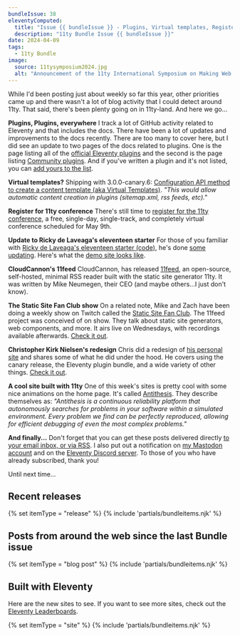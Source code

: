 ```yaml
---
bundleIssue: 38
eleventyComputed:
  title: "Issue {{ bundleIssue }} - Plugins, Virtual templates, Register for the 11ty conf, eleventeen starter update, 11feed, the Static Site Fan Club show, a redesign, a cool site...And 3 posts and 8 sites to see."
  description: "11ty Bundle Issue {{ bundleIssue }}"
date: 2024-04-09
tags:
  - 11ty Bundle
image:
  source: 11tysymposium2024.jpg
  alt: "Announcement of the 11ty International Symposium on Making Web Sites Real Good"
---
```


While I'd been posting just about weekly so far this year, other priorities came up and there wasn't a lot of blog activity that I could detect around 11ty. That said, there's been plenty going on in 11ty-land. And here we go...

**Plugins, Plugins, everywhere** I track a lot of GitHub activity related to Eleventy and that includes the docs. There have been a lot of updates and improvements to the docs recently. There are too many to cover here, but I did see an update to two pages of the docs related to plugins. One is the page listing all of the [official Eleventy plugins](https://www.11ty.dev/docs/plugins/official/) and the second is the page listing [Community plugins](https://www.11ty.dev/docs/plugins/community/). And if you've written a plugin and it's not listed, you can [add yours to the list](https://github.com/11ty/11ty-website/tree/main/src/_data/plugins#readme).

**Virtual templates?** Shipping with 3.0.0-canary.6: [Configuration API method to create a content template (aka Virtual Templates)](https://github.com/11ty/eleventy/issues/1612). _"This would allow automatic content creation in plugins (sitemap.xml, rss feeds, etc)."_

**Register for 11ty conference** There's still time to [register for the 11ty conference](https://conf.11ty.dev/), a free, single-day, single-track, and completely virtual conference scheduled for May 9th.

**Update to Ricky de Laveaga's eleventeen starter** For those of you familiar with [Ricky de Laveaga's eleventeen starter (code)](https://github.com/rdela/eleventeen), he's done [some updating](https://github.com/rdela/eleventeen/releases/tag/v9.2.2-alpha.5). Here's what the [demo site looks like](https://eleventeen.blog/).

**CloudCannon's 11feed** CloudCannon, has released [11feed](https://github.com/CloudCannon/11feed), an open-source, self-hosted, minimal RSS reader built with the static site generator 11ty. It was written by Mike Neumegen, their CEO (and maybe others...I just don't know).

**The Static Site Fan Club show** On a related note, Mike and Zach have been doing a weekly show on Twitch called the [Static Site Fan Club](https://www.twitch.tv/cloudcannoncms). The 11feed project was conceived of on show. They talk about static site generators, web components, and more. It airs live on Wednesdays, with recordings available afterwards. [Check it out](https://www.twitch.tv/cloudcannoncms).

**Christopher Kirk Nielsen's redesign** Chris did a redesign of [his personal site](https://chriskirknielsen.com/) and shares some of what he did under the hood. He covers using the canary release, the Eleventy plugin bundle, and a wide variety of other things. [Check it out](https://chriskirknielsen.com/blog/2024-redesign/).

**A cool site built with 11ty** One of this week's sites is pretty cool with some nice animations on the home page. It's called [Antithesis](https://antithesis.com/). They describe themselves as: _"Antithesis is a continuous reliability platform that autonomously searches for problems in your software within a simulated environment. Every problem we find can be perfectly reproduced, allowing for efficient debugging of even the most complex problems."_

**And finally...** Don't forget that you can get these posts delivered directly [to your email inbox, or via RSS](#newsletter-subscribe). I also put out a notification on [my Mastodon account](https://indieweb.social/@bobmonsour) and on the [Eleventy Discord server](https://www.11ty.dev/blog/discord/). To those of you who have already subscribed, thank you!

Until next time...

<div id="releases"></div>

## Recent releases

{% set itemType = "release" %}
{% include 'partials/bundleitems.njk' %}

<div id="newposts"></div>

## Posts from around the web since the last Bundle issue

{% set itemType = "blog post" %}
{% include 'partials/bundleitems.njk' %}

<div id="sites"></div>

## Built with Eleventy

Here are the new sites to see. If you want to see more sites, check out the [Eleventy Leaderboards](https://www.11ty.dev/speedlify/).

{% set itemType = "site" %}
{% include 'partials/bundleitems.njk' %}
